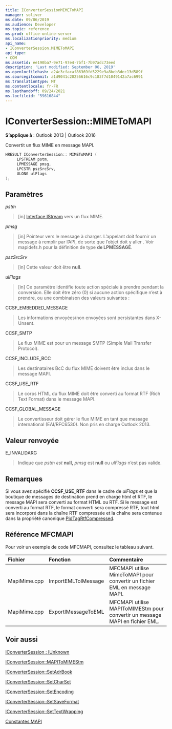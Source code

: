 ```yaml
---
title: IConverterSessionMIMEToMAPI
manager: soliver
ms.date: 09/06/2019
ms.audience: Developer
ms.topic: reference
ms.prod: office-online-server
ms.localizationpriority: medium
api_name:
- IConverterSession.MIMEToMAPI
api_type:
- COM
ms.assetid: ee190ba7-9e71-97e4-7bf1-7b97adc73eed
description: 'Last modified: September 06, 2019'
ms.openlocfilehash: a24c3cfacaf86369fd5229e9a8beb3dec13d589f
ms.sourcegitcommit: a1d9041c20256616c9c183f7d1049142a7ac6991
ms.translationtype: MT
ms.contentlocale: fr-FR
ms.lasthandoff: 09/24/2021
ms.locfileid: "59616844"
---
```

# <a name="iconvertersessionmimetomapi"></a>IConverterSession::MIMEToMAPI

  
  
**S’applique à** : Outlook 2013 | Outlook 2016 
  
Convertit un flux MIME en message MAPI.
  
```cpp
HRESULT IConverterSession:: MIMEToMAPI ( 
     LPSTREAM pstm, 
     LPMESSAGE pmsg, 
     LPCSTR pszSrcSrv, 
     ULONG ulFlags 
);
```

## <a name="parameters"></a>Paramètres

 _pstm_
  
> [in] [Interface IStream](https://msdn.microsoft.com/library/aa380034%28VS.85%29.aspx) vers un flux MIME. 
    
 _pmsg_
  
> [in] Pointeur vers le message à charger. L’appelant doit fournir un message à remplir par l’API, de sorte que l’objet doit y aller . Voir mapidefs.h pour la définition de type **de LPMESSAGE**.
    
 _pszSrcSrv_
  
> [in] Cette valeur doit être **null**.
    
 _ulFlags_
  
> [in] Ce paramètre identifie toute action spéciale à prendre pendant la conversion. Elle doit être zéro (0) si aucune action spécifique n’est à prendre, ou une combinaison des valeurs suivantes :
    
CCSF_EMBEDDED_MESSAGE
  
> Les informations envoyées/non envoyées sont persistantes dans X-Unsent.
    
CCSF_SMTP
  
> Le flux MIME est pour un message SMTP (Simple Mail Transfer Protocol).
    
CCSF_INCLUDE_BCC
  
> Les destinataires BcC du flux MIME doivent être inclus dans le message MAPI.
    
CCSF_USE_RTF
  
> Le corps HTML du flux MIME doit être converti au format RTF (Rich Text Format) dans le message MAPI.

CCSF_GLOBAL_MESSAGE
> Le convertisseur doit gérer le flux MIME en tant que message international (EAI/RFC6530). Non pris en charge Outlook 2013.
    
## <a name="return-value"></a>Valeur renvoyée

E_INVALIDARG
  
> Indique que  _pstm est_ **null,**  _pmsg_ est **null** ou  _ulFlags_ n’est pas valide. 
    
## <a name="remarks"></a>Remarques

Si vous avez spécifié **CCSF_USE_RTF** dans le cadre de  _ulFlags_ et que la boutique de messages de destination prend en charge html et RTF, le message MAPI sera converti au format HTML ou RTF. Si le message est converti au format RTF, le format converti sera compressé RTF, tout html sera incorporé dans la chaîne RTF compressée et la chaîne sera contenue dans la propriété canonique [PidTagRtfCompressed](pidtagrtfcompressed-canonical-property.md).
  
## <a name="mfcmapi-reference"></a>Référence MFCMAPI

Pour voir un exemple de code MFCMAPI, consultez le tableau suivant.
  
|**Fichier**|**Fonction**|**Commentaire**|
|:-----|:-----|:-----|
|MapiMime.cpp  <br/> |ImportEMLToIMessage  <br/> |MFCMAPI utilise MimeToMAPI pour convertir un fichier EML en message MAPI.  <br/> |
|MapiMime.cpp  <br/> |ExportIMessageToEML  <br/> |MFCMAPI utilise MAPIToMIMEStm pour convertir un message MAPI en fichier EML.  <br/> |
   
## <a name="see-also"></a>Voir aussi



[IConverterSession : IUnknown](iconvertersessioniunknown.md)
  
[IConverterSession::MAPIToMIMEStm](iconvertersession-mapitomimestm.md)
  
[IConverterSession::SetAdrBook](iconvertersession-setadrbook.md)
  
[IConverterSession::SetCharSet](iconvertersession-setcharset.md)
  
[IConverterSession::SetEncoding](iconvertersession-setencoding.md)
  
[IConverterSession::SetSaveFormat](iconvertersession-setsaveformat.md)
  
[IConverterSession::SetTextWrapping](iconvertersession-settextwrapping.md)


[Constantes MAPI](mapi-constants.md)

